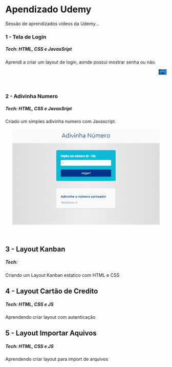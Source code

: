 # Apendizado Udemy

Sessão de aprendizados videos da Udemy...

### 1 - Tela de Login

##### Tech: HTML, CSS e JavasSript

Aprendi a criar um layout de login, aonde possui mostrar senha ou não.

<p align="right">
  <img alt="Projeto 1 Udemy" src="/1-Tela-Login/assets/image1.jpg" width="5%">
</p>
<br>

### 2 - Adivinha Numero

##### Tech: HTML, CSS e JavasSript

Criado um simples adivinha numero com Javascript.

<p align="center">
  <img width="460" height="300" src="/2-Adivinha Número/assets/Animação.gif">
</p>
<br>

## 3 - Layout Kanban

##### Tech:

Criando um Layout Kanban estatico com HTML e CSS

## 4 - Layout Cartão de Credito

##### Tech: HTML, CSS e JS

Aprendendo criar layout com autenticação

## 5 - Layout Importar Aquivos

##### Tech: HTML, CSS e JS

Aprendendo criar layout para import de arquivos
